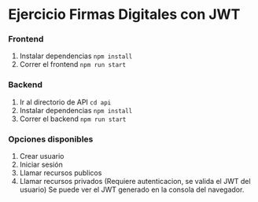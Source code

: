 # Ejercicio Firmas Digitales con JWT

### Frontend
1. Instalar dependencias
```npm install```
2. Correr el frontend
```npm run start```

### Backend
1. Ir al directorio de API
```cd api```
2. Instalar dependencias
```npm install```
1. Correr el backend
```npm run start```

### Opciones disponibles  
1. Crear usuario
2. Iniciar sesión
3. Llamar recursos publicos
4. Llamar recursos privados (Requiere autenticacion, se valida el JWT del usuario)
Se puede ver el JWT generado en la consola del navegador.

